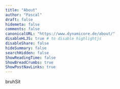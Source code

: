 ```yaml
---
title: "About"
author: "Pascal"
draft: false
hidemeta: false
comments: false
canonicalURL: "https://www.dynamicore.de/about/"
disableHLJS: true # to disable highlightjs
disableShare: false
hideSummary: false
searchHidden: false
ShowReadingTime: false
ShowBreadCrumbs: true
ShowPostNavLinks: true
---
```


bruhSit